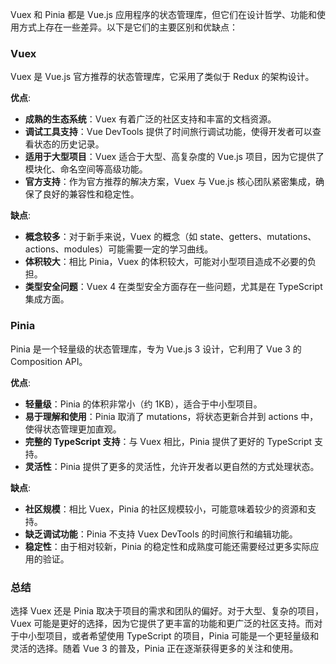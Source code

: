 Vuex 和 Pinia 都是 Vue.js 应用程序的状态管理库，但它们在设计哲学、功能和使用方式上存在一些差异。以下是它们的主要区别和优缺点：

### Vuex

Vuex 是 Vue.js 官方推荐的状态管理库，它采用了类似于 Redux 的架构设计。

**优点**:

- **成熟的生态系统**：Vuex 有着广泛的社区支持和丰富的文档资源。
- **调试工具支持**：Vue DevTools 提供了时间旅行调试功能，使得开发者可以查看状态的历史记录。
- **适用于大型项目**：Vuex 适合于大型、高复杂度的 Vue.js 项目，因为它提供了模块化、命名空间等高级功能。
- **官方支持**：作为官方推荐的解决方案，Vuex 与 Vue.js 核心团队紧密集成，确保了良好的兼容性和稳定性。

**缺点**:

- **概念较多**：对于新手来说，Vuex 的概念（如 state、getters、mutations、actions、modules）可能需要一定的学习曲线。
- **体积较大**：相比 Pinia，Vuex 的体积较大，可能对小型项目造成不必要的负担。
- **类型安全问题**：Vuex 4 在类型安全方面存在一些问题，尤其是在 TypeScript 集成方面。

### Pinia

Pinia 是一个轻量级的状态管理库，专为 Vue.js 3 设计，它利用了 Vue 3 的 Composition API。

**优点**:

- **轻量级**：Pinia 的体积非常小（约 1KB），适合于中小型项目。
- **易于理解和使用**：Pinia 取消了 mutations，将状态更新合并到 actions 中，使得状态管理更加直观。
- **完整的 TypeScript 支持**：与 Vuex 相比，Pinia 提供了更好的 TypeScript 支持。
- **灵活性**：Pinia 提供了更多的灵活性，允许开发者以更自然的方式处理状态。

**缺点**:

- **社区规模**：相比 Vuex，Pinia 的社区规模较小，可能意味着较少的资源和支持。
- **缺乏调试功能**：Pinia 不支持 Vuex DevTools 的时间旅行和编辑功能。
- **稳定性**：由于相对较新，Pinia 的稳定性和成熟度可能还需要经过更多实际应用的验证。

### 总结

选择 Vuex 还是 Pinia 取决于项目的需求和团队的偏好。对于大型、复杂的项目，Vuex 可能是更好的选择，因为它提供了更丰富的功能和更广泛的社区支持。而对于中小型项目，或者希望使用 TypeScript 的项目，Pinia 可能是一个更轻量级和灵活的选择。随着 Vue 3 的普及，Pinia 正在逐渐获得更多的关注和使用。